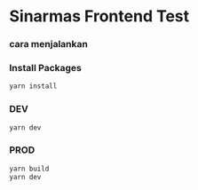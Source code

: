 # Sinarmas Frontend Test

### cara menjalankan

### Install Packages
```js
yarn install
```
### DEV
```js
yarn dev
```
### PROD
```js
yarn build
yarn dev
```

